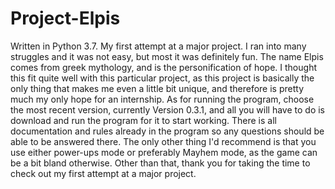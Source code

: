 # Project-Elpis
Written in Python 3.7.
My first attempt at a major project. I ran into many struggles and it was not easy, but most it was definitely fun. 
The name Elpis comes from greek mythology, and is the personification of hope. 
I thought this fit quite well with this particular project, as this project is basically the only thing that makes me even 
a little bit unique, and therefore is pretty much my only hope for an internship.
As for running the program, choose the most recent version, currently Version 0.3.1, and all you will have to do 
is download and run the program for it to start working.
There is all documentation and rules already in the program so any questions should be able to be answered there.
The only other thing I'd recommend is that you use either power-ups mode or preferably Mayhem mode, as the game can be a bit
bland otherwise.
Other than that, thank you for taking the time to check out my first attempt at a major project.
